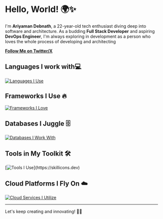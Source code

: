 # Hello, World! 🌍✨

I'm **Ariyaman Debnath**, a 22-year-old tech enthusiast diving deep into software and architecture. As a budding **Full Stack Developer** and aspiring **DevOps Engineer**, I'm always exploring in development as a person who loves the whole process of developing and architecting


<!--[**Check Out My CV**](https://resume-five-flame.vercel.app/)-->
[**Follow Me on Twitter/X**](https://x.com/AriyamanDe12_24)

## Languages I work with💻
[![Languages I Use](https://skillicons.dev/icons?i=ts,js,bash,python,go)](https://skillicons.dev)

## Frameworks I Use 🔥
[![Frameworks I Love](https://skillicons.dev/icons?i=react,next,tailwind,express,prisma,django,flask,graphql)](https://skillicons.dev)

## Databases I Juggle 🗄️
[![Databases I Work With](https://skillicons.dev/icons?i=postgres,redis,mongo,mysql)](https://skillicons.dev)

## Tools in My Toolkit 🛠️
[![Tools I Use](https://skillicons.dev/icons?i=neovim,git,docker,linux,nginx,kubernetes,)](https://skillicons.dev)

## Cloud Platforms I Fly On ☁️
[![Cloud Services I Utilize](https://skillicons.dev/icons?i=aws,cloudflare,netlify,vercel,firebase)](https://skillicons.dev)

---

Let's keep creating and innovating! 🚀✨
